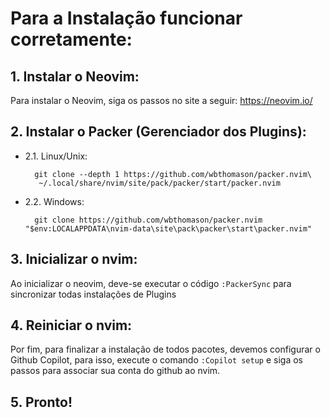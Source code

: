 # Para a Instalação funcionar corretamente:

## 1. Instalar o Neovim:
Para instalar o Neovim, siga os passos no site a seguir:
https://neovim.io/

## 2. Instalar o Packer (Gerenciador dos Plugins):

* 2.1. Linux/Unix:
    
        git clone --depth 1 https://github.com/wbthomason/packer.nvim\
         ~/.local/share/nvim/site/pack/packer/start/packer.nvim

* 2.2. Windows:

        git clone https://github.com/wbthomason/packer.nvim "$env:LOCALAPPDATA\nvim-data\site\pack\packer\start\packer.nvim"

## 3. Inicializar o nvim:
    
Ao inicializar o neovim, deve-se executar o código `:PackerSync` para sincronizar todas instalações de Plugins

## 4. Reiniciar o nvim:
    
Por fim, para finalizar a instalação de todos pacotes, devemos configurar o Github Copilot, para isso, execute o comando `:Copilot setup` e siga os passos para associar sua conta do github ao nvim.

## 5. Pronto!
